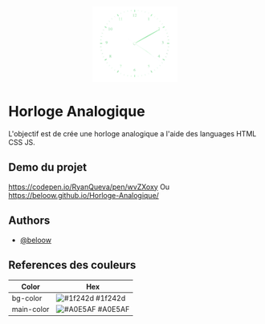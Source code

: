 <div align="center">
    <img src="horloge.png" alt="Logo" width="170" height="150">
</div>

# Horloge Analogique

L'objectif est de crée une horloge analogique a l'aide des languages HTML CSS JS.




## Demo du projet

https://codepen.io/RyanQueva/pen/wvZXoxy
Ou 
https://beloow.github.io/Horloge-Analogique/


## Authors

- [@beloow](https://www.github.com/beloow)

## References des couleurs

| Color             | Hex                                                                    |
| ----------------- | ---------------------------------------------------------------------- |
| bg-color | ![#1f242d](https://via.placeholder.com/10/0a192f?text=+) #1f242d |
| main-color | ![#A0E5AF](https://via.placeholder.com/10/00b48a?text=+) #A0E5AF |